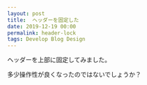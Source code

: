 ```yaml
---
layout: post
title:  ヘッダーを固定した
date: 2019-12-19 00:00
permalink: header-lock
tags: Develop Blog Design
---
```

ヘッダーを上部に固定してみました。

多少操作性が良くなったのではないでしょうか？